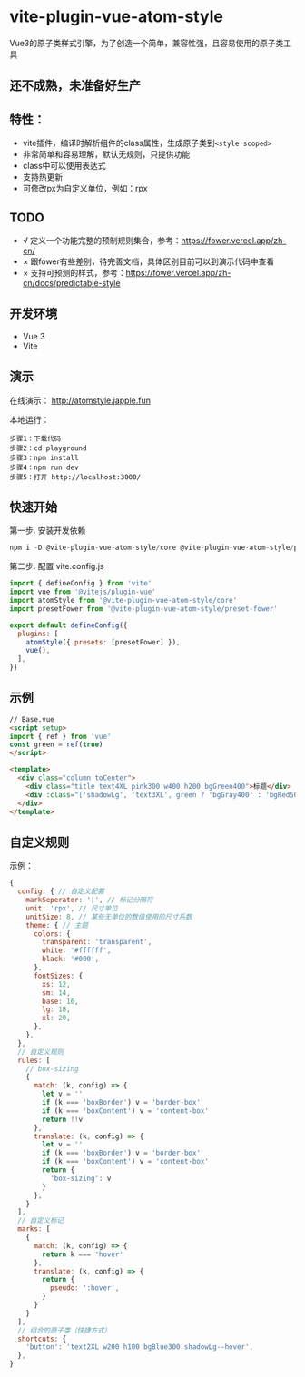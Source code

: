 # vite-plugin-vue-atom-style
Vue3的原子类样式引擎，为了创造一个简单，兼容性强，且容易使用的原子类工具

## 还不成熟，未准备好生产

## 特性：
- vite插件，编译时解析组件的class属性，生成原子类到```<style scoped>```
- 非常简单和容易理解，默认无规则，只提供功能
- class中可以使用表达式
- 支持热更新
- 可修改px为自定义单位，例如：rpx


## TODO
- √ 定义一个功能完整的预制规则集合，参考：https://fower.vercel.app/zh-cn/
- × 跟fower有些差别，待完善文档，具体区别目前可以到演示代码中查看
- × 支持可预测的样式，参考：https://fower.vercel.app/zh-cn/docs/predictable-style

## 开发环境
- Vue 3
- Vite

## 演示
在线演示：
http://atomstyle.japple.fun

本地运行：
```
步骤1：下载代码
步骤2：cd playground
步骤3：npm install
步骤4：npm run dev
步骤5：打开 http://localhost:3000/
```

## 快速开始

第一步. 安装开发依赖
```js
npm i -D @vite-plugin-vue-atom-style/core @vite-plugin-vue-atom-style/preset-fower
```

第二步. 配置 vite.config.js
```js
import { defineConfig } from 'vite'
import vue from '@vitejs/plugin-vue'
import atomStyle from '@vite-plugin-vue-atom-style/core'
import presetFower from '@vite-plugin-vue-atom-style/preset-fower'

export default defineConfig({
  plugins: [
    atomStyle({ presets: [presetFower] }),
    vue(),
  ],
})
```

## 示例
```html
// Base.vue
<script setup>
import { ref } from 'vue'
const green = ref(true)
</script>

<template>
  <div class="column toCenter">
    <div class="title text4XL pink300 w400 h200 bgGreen400">标题</div>
    <div :class="['shadowLg', 'text3XL', green ? 'bgGray400' : 'bgRed500', 'square300', 'bgPink300--hover', 'p10']" @click="green = !green">Hello vue-atom-style.</div>
  </div>
</template>
```

## 自定义规则

示例：
```js
{
  config: { // 自定义配置
    markSeperator: '|', // 标记分隔符
    unit: 'rpx', // 尺寸单位
    unitSize: 8, // 某些无单位的数值使用的尺寸系数
    theme: { // 主题
      colors: {
        transparent: 'transparent',
        white: '#ffffff',
        black: '#000',
      },
      fontSizes: {
        xs: 12,
        sm: 14,
        base: 16,
        lg: 18,
        xl: 20,
      },
    },
  },
  // 自定义规则
  rules: [
    // box-sizing
    {
      match: (k, config) => {
        let v = ''
        if (k === 'boxBorder') v = 'border-box'
        if (k === 'boxContent') v = 'content-box'
        return !!v
      },
      translate: (k, config) => {
        let v = ''
        if (k === 'boxBorder') v = 'border-box'
        if (k === 'boxContent') v = 'content-box'
        return {
          'box-sizing': v
        }
      },
    }
  ],
  // 自定义标记
  marks: [
    {
      match: (k, config) => {
        return k === 'hover'
      },
      translate: (k, config) => {
        return {
          pseudo: ':hover',
        }
      }
    }
  ],
  // 组合的原子类（快捷方式）
  shortcuts: {
    'button': 'text2XL w200 h100 bgBlue300 shadowLg--hover',
  },
}
```